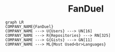<h1 align="center">FanDuel</h1>

```mermaid
graph LR
COMPANY_NAME{FanDuel}
COMPANY_NAME ---> U{Users} ---> UN[16]
COMPANY_NAME ---> R{Repositories} ---> RN[325]
COMPANY_NAME ---> G{Gists} ---> GN[11]
COMPANY_NAME ---> ML{Most Used<br>Languages}
```
